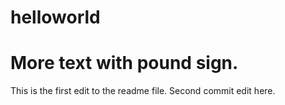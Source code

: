 # helloworld

# More text with pound sign.

This is the first edit to the readme file.
Second commit edit here.
